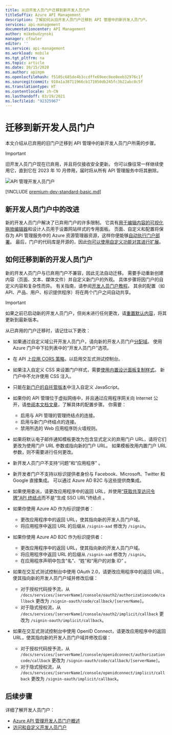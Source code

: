 ```yaml
---
title: 从旧开发人员门户迁移到新开发人员门户
titleSuffix: Azure API Management
description: 了解如何从旧开发人员门户迁移到 API 管理中的新开发人员门户。
services: api-management
documentationcenter: API Management
author: mikebudzynski
manager: cfowler
editor: ''
ms.service: api-management
ms.workload: mobile
ms.tgt_pltfrm: na
ms.topic: article
ms.date: 10/15/2020
ms.author: apimpm
ms.openlocfilehash: f5105c685de4b3ccdffe69eec8ee8eeb32976c1f
ms.sourcegitcommit: 910a1a38711966cb171050db245fc3b22abc8c5f
ms.translationtype: HT
ms.contentlocale: zh-CN
ms.lasthandoff: 03/19/2021
ms.locfileid: "92325967"
---
```

# <a name="migrate-to-the-new-developer-portal"></a>迁移到新开发人员门户

本文介绍从已弃用的旧门户迁移到 API 管理中的新开发人员门户所需的步骤。

> [!IMPORTANT]
> 旧开发人员门户现在已弃用，并且将仅接收安全更新。 你可以像往常一样继续使用它，直到它在 2023 年 10 月停用，届时将从所有 API 管理服务中将其删除。

![API 管理开发人员门户](media/api-management-howto-developer-portal/cover.png)

[!INCLUDE [premium-dev-standard-basic.md](../../includes/api-management-availability-premium-dev-standard-basic.md)]

## <a name="improvements-in-new-developer-portal"></a>新开发人员门户中的改进

新的开发人员门户解决了已弃用门户的许多限制。 它具有[用于编辑内容的可视化拖放编辑器](api-management-howto-developer-portal-customize.md)和设计人员用于设置网站样式的专用面板。 页面、自定义和配置将保存为 API 管理服务中的 Azure 资源管理器资源，这样你便能够[自动执行门户部署](api-management-howto-developer-portal.md#automate)。 最后，门户的代码库是开源的，因此[你可以使用自定义功能对其进行扩展](api-management-howto-developer-portal.md#managed-vs-self-hosted)。

## <a name="how-to-migrate-to-new-developer-portal"></a>如何迁移到新的开发人员门户

新的开发人员门户与已弃用门户不兼容，因此无法自动迁移。 需要手动重新创建内容（页面、文本、媒体文件）并自定义新门户的外观。 具体步骤将因门户的自定义内容和复杂性而异。 有关指南，请参阅[开发人员门户教程](api-management-howto-developer-portal-customize.md)。 其余的配置（如 API、产品、用户、标识提供程序）将在两个门户之间自动共享。

> [!IMPORTANT]
> 如果之前已启动新的开发人员门户，但尚未进行任何更改，请[重置默认内容](api-management-howto-developer-portal.md#preview-to-ga)，将其更新到最新版本。

从已弃用的门户迁移时，请记住以下更改：

- 如果通过自定义域公开开发人员门户，请向新的开发人员门户[分配域](configure-custom-domain.md)。 使用 Azure 门户中下拉列表中的“开发人员门户”选项。
- 在 API 上[应用 CORS 策略](api-management-howto-developer-portal.md#cors)，以启用交互式测试控制台。
- 如果注入自定义 CSS 来设置门户样式，需要[使用内置设计面板复制样式](api-management-howto-developer-portal-customize.md)。 新门户中不允许使用 CSS 注入。
- 只能在[新门户的自托管版本](api-management-howto-developer-portal.md#managed-vs-self-hosted)中注入自定义 JavaScript。
- 如果你的 API 管理位于虚拟网络中，并且通过应用程序网关向 Internet 公开，请[参阅本文档文章](api-management-howto-integrate-internal-vnet-appgateway.md)，了解具体的配置步骤。 你需要：

    - 启用与 API 管理的管理终结点的连接。
    - 启用与新门户终结点的连接。
    - 禁用所选的 Web 应用程序防火墙规则。

- 如果将默认电子邮件通知模板更改为包含显式定义的弃用门户 URL，请将它们更改为使用门户 URL 参数或指向新的门户 URL。 如果模板改用内置门户 URL 参数，则不需要进行任何更改。
- 新开发人员门户不支持“问题”和“应用程序” 。
- 新开发者门户不支持以标识提供者身份与 Facebook、Microsoft、Twitter 和 Google 直接集成。 可以通过 Azure AD B2C 与这些提供商集成。
- 如果使用委派，请更改应用程序中的返回 URL，并使用[“获取共享访问令牌”API 终结点](/rest/api/apimanagement/2019-12-01/user/getsharedaccesstoken)而不是“生成 SSO URL”终结点 。
- 如果你使用 Azure AD 作为标识提供者：

    - 更改应用程序中的返回 URL，使其指向新的开发人员门户域。
    - 将应用程序中返回 URL 的后缀从 `/signin-aad` 修改为 `/signin`。

- 如果你使用 Azure AD B2C 作为标识提供者：

    - 更改应用程序中的返回 URL，使其指向新的开发人员门户域。
    - 将应用程序中返回 URL 的后缀从 `/signin-aad` 修改为 `/signin`。
    - 在应用程序声明中包含“名”、“姓”和“用户的对象 ID”  。

- 如果在交互式测试控制台中使用 OAuth 2.0，请更改应用程序中的返回 URL，使其指向新的开发人员门户域并修改后缀：

    - 对于授权代码授予流，从 `/docs/services/[serverName]/console/oauth2/authorizationcode/callback` 更改为 `/signin-oauth/code/callback/[serverName]`。
    - 对于隐式授权流，从 `/docs/services/[serverName]/console/oauth2/implicit/callback` 更改为 `/signin-oauth/implicit/callback`。
- 如果在交互式测试控制台中使用 OpenID Connect，请更改应用程序中的返回 URL，使其指向新的开发人员门户域并修改后缀：

    - 对于授权代码授予流，从 `/docs/services/[serverName]/console/openidconnect/authorizationcode/callback` 更改为 `/signin-oauth/code/callback/[serverName]`。
    - 对于隐式授权流，从 `/docs/services/[serverName]/console/openidconnect/implicit/callback` 更改为 `/signin-oauth/implicit/callback`。

## <a name="next-steps"></a>后续步骤

详细了解开发人员门户：

- [Azure API 管理开发人员门户概述](api-management-howto-developer-portal.md)
- [访问和自定义开发人员门户](api-management-howto-developer-portal-customize.md)